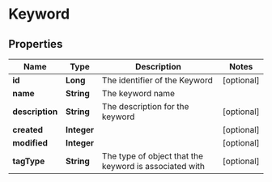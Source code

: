 # Keyword

## Properties
Name | Type | Description | Notes
------------ | ------------- | ------------- | -------------
**id** | **Long** | The identifier of the Keyword |  [optional]
**name** | **String** | The keyword name | 
**description** | **String** | The description for the keyword |  [optional]
**created** | **Integer** |  |  [optional]
**modified** | **Integer** |  |  [optional]
**tagType** | **String** | The type of object that the keyword is associated with |  [optional]
